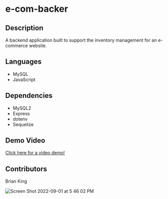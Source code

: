 # e-com-backer

## Description
A backend application built to support the inventory management for an e-commerce website. 

## Languages
* MySQL
* JavaScript

## Dependencies
* MySQL2
* Express
* dotenv
* Sequelize

## Demo Video
[Click here for a video demo!](https://watch.screencastify.com/v/ze3p72pBbNucsAjn6SJc)

## Contributors
Brian King

![Screen Shot 2022-09-01 at 5 46 02 PM](https://user-images.githubusercontent.com/104585768/188018627-7f4a2606-94d2-4f4e-8dff-90978b1449a9.png)


